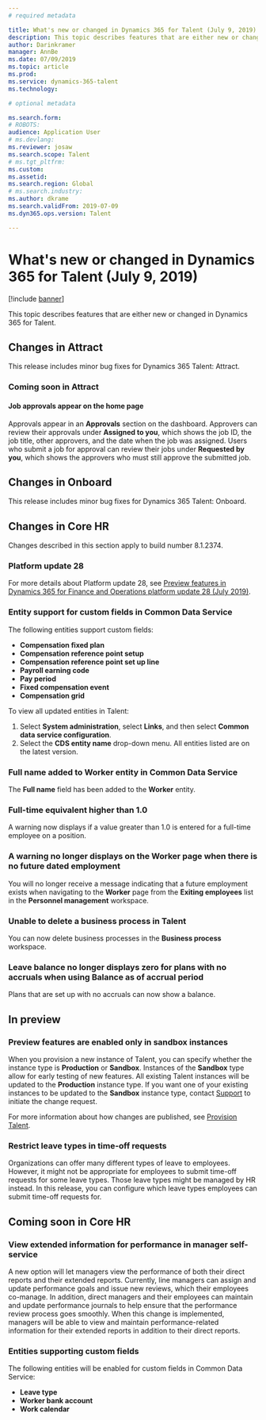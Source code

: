 ```yaml
---
# required metadata

title: What's new or changed in Dynamics 365 for Talent (July 9, 2019)
description: This topic describes features that are either new or changed in Microsoft Dynamics 365 for Talent.
author: Darinkramer
manager: AnnBe
ms.date: 07/09/2019
ms.topic: article
ms.prod: 
ms.service: dynamics-365-talent
ms.technology: 

# optional metadata

ms.search.form: 
# ROBOTS: 
audience: Application User
# ms.devlang: 
ms.reviewer: josaw
ms.search.scope: Talent
# ms.tgt_pltfrm: 
ms.custom: 
ms.assetid: 
ms.search.region: Global
# ms.search.industry: 
ms.author: dkrame
ms.search.validFrom: 2019-07-09
ms.dyn365.ops.version: Talent

---
```

# What's new or changed in Dynamics 365 for Talent (July 9, 2019)

[!include [banner](includes/banner.md)]

This topic describes features that are either new or changed in Dynamics 365 for Talent.

## Changes in Attract

This release includes minor bug fixes for Dynamics 365 Talent: Attract.

### Coming soon in Attract

#### Job approvals appear on the home page

Approvals appear in an **Approvals** section on the dashboard. Approvers can review their approvals under **Assigned to you**, which shows the job ID, the job title, other approvers, and the date when the job was assigned. Users who submit a job for approval can review their jobs under **Requested by you**, which shows the approvers who must still approve the submitted job.

## Changes in Onboard

This release includes minor bug fixes for Dynamics 365 Talent: Onboard.

## Changes in Core HR

Changes described in this section apply to build number 8.1.2374.

### Platform update 28

For more details about Platform update 28, see [Preview features in Dynamics 365 for Finance and Operations platform update 28 (July 2019)](https://docs.microsoft.com/en-us/dynamics365/unified-operations/fin-and-ops/get-started/whats-new-platform-update-28).

### Entity support for custom fields in Common Data Service 

The following entities support custom fields: 

- **Compensation fixed plan**
- **Compensation reference point setup**
- **Compensation reference point set up line**
- **Payroll earning code**
- **Pay period**
- **Fixed compensation event**
- **Compensation grid**

To view all updated entities in Talent:

1. Select **System administration**, select **Links**, and then select **Common data service configuration**.
2. Select the **CDS entity name** drop-down menu. All entities listed are on the latest version. 

###  Full name added to Worker entity in Common Data Service

The **Full name** field has been added to the **Worker** entity.

### Full-time equivalent higher than 1.0

A warning now displays if a value greater than 1.0 is entered for a full-time employee on a position. 

### A warning no longer displays on the Worker page when there is no future dated employment

You will no longer receive a message indicating that a future employment exists when navigating to the **Worker** page from the **Exiting employees** list in the **Personnel management** workspace. 

### Unable to delete a business process in Talent

You can now delete business processes in the **Business process** workspace.

### Leave balance no longer displays zero for plans with no accruals when using Balance as of accrual period

Plans that are set up with no accruals can now show a balance.

## In preview

### Preview features are enabled only in sandbox instances

When you provision a new instance of Talent, you can specify whether the instance type is **Production** or **Sandbox**. Instances of the **Sandbox** type allow for early testing of new features. All existing Talent instances will be updated to the **Production** instance type. If you want one of your existing instances to be updated to the **Sandbox** instance type, contact [Support](https://docs.microsoft.com/dynamics365/unified-operations/talent/talent-support) to initiate the change request.

For more information about how changes are published, see [Provision Talent](https://docs.microsoft.com/dynamics365/unified-operations/talent/provisioning-talent).

### Restrict leave types in time-off requests

Organizations can offer many different types of leave to employees. However, it might not be appropriate for employees to submit time-off requests for some leave types. Those leave types might be managed by HR instead. In this release, you can configure which leave types employees can submit time-off requests for. 

## Coming soon in Core HR

### View extended information for performance in manager self-service

A new option will let managers view the performance of both their direct reports and their extended reports. Currently, line managers can assign and update performance goals and issue new reviews, which their employees co-manage. In addition, direct managers and their employees can maintain and update performance journals to help ensure that the performance review process goes smoothly. When this change is implemented, managers will be able to view and maintain performance-related information for their extended reports in addition to their direct reports. 

### Entities supporting custom fields

The following entities will be enabled for custom fields in Common Data Service: 

- **Leave type**
- **Worker bank account**
- **Work calendar**
